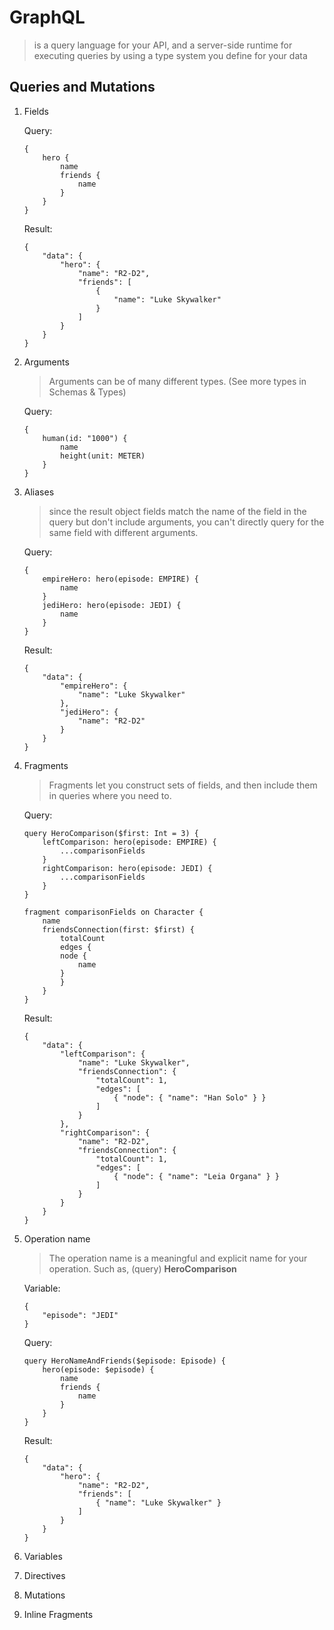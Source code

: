 # **GraphQL**
> is a query language for your API, and a server-side runtime for executing queries by using a type system you define for your data

## Queries and Mutations
1. Fields

    Query:
    ```
    {
        hero {
            name
            friends {
                name
            }
        }
    }
    ```

    Result:
    ```
    {
        "data": {
            "hero": {
                "name": "R2-D2",
                "friends": [
                    {
                        "name": "Luke Skywalker"
                    }
                ]
            }
        }
    }
    ```

2. Arguments
    > Arguments can be of many different types. (See more types in Schemas & Types)

    Query:
    ```
    {
        human(id: "1000") {
            name
            height(unit: METER)
        }
    }
    ```
3. Aliases
    >  since the result object fields match the name of the field in the query but don't include arguments, you can't directly query for the same field with different arguments.

    Query:
    ```
    {
        empireHero: hero(episode: EMPIRE) {
            name
        }
        jediHero: hero(episode: JEDI) {
            name
        }
    }
    ```

    Result:
    ```
    {
        "data": {
            "empireHero": {
                "name": "Luke Skywalker"
            },
            "jediHero": {
                "name": "R2-D2"
            }
        }
    }
    ```
4. Fragments
    > Fragments let you construct sets of fields, and then include them in queries where you need to.

    Query:
    ```
    query HeroComparison($first: Int = 3) {
        leftComparison: hero(episode: EMPIRE) {
            ...comparisonFields
        }
        rightComparison: hero(episode: JEDI) {
            ...comparisonFields
        }
    }

    fragment comparisonFields on Character {
        name
        friendsConnection(first: $first) {
            totalCount
            edges {
            node {
                name
            }
            }
        }
    }
    ```

    Result:
    ```
    {
        "data": {
            "leftComparison": {
                "name": "Luke Skywalker",
                "friendsConnection": {
                    "totalCount": 1,
                    "edges": [
                        { "node": { "name": "Han Solo" } }
                    ]
                }
            },
            "rightComparison": {
                "name": "R2-D2",
                "friendsConnection": {
                    "totalCount": 1,
                    "edges": [
                        { "node": { "name": "Leia Organa" } }
                    ]
                }
            }
        }
    }
    ```
5. Operation name
    > The operation name is a meaningful and explicit name for your operation. Such as, (query) **HeroComparison**

    Variable:
    ```
    {
        "episode": "JEDI"
    }
    ```

    Query:
    ```
    query HeroNameAndFriends($episode: Episode) {
        hero(episode: $episode) {
            name
            friends {
                name
            }
        }
    }
    ```

    Result:
    ```
    {
        "data": {
            "hero": {
                "name": "R2-D2",
                "friends": [
                    { "name": "Luke Skywalker" }
                ]
            }
        }
    }
    ```
6. Variables
7. Directives
8. Mutations
9. Inline Fragments
